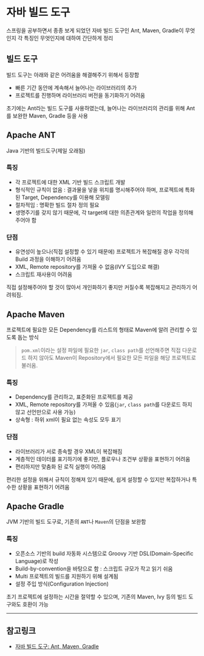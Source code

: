 # 자바 빌드 도구
스프링을 공부하면서 종종 보게 되었던 자바 빌드 도구인 Ant, Maven, Gradle이 무엇인지 각 특징인 무엇인지에 대하여 간단하게 정리

## 빌드 도구
빌드 도구는 아래와 같은 어려움을 해결해주기 위해서 등장함
* 빠른 기간 동안에 계속해서 늘어나는 라이브러리의 추가
* 프로젝트를 진행하며 라이브러리 버전을 동기화하기 어려움

초기에는 Ant라는 빌드 도구를 사용하였는데, 늘어나는 라이브러리의 관리를 위해 Ant를 보완한 Maven, Gradle 등을 사용

## Apache ANT
Java 기반의 빌드도구(제일 오래됨)

### 특징
* 각 프로젝트에 대한 XML 기반 빌드 스크립트 개발
* 형식적인 규칙이 없음 : 결과물을 넣을 위치를 명시해주어야 하며, 프로젝트에 특화된 Target, Dependency를 이용해 모델링
* 절차적임 : 명확한 빌드 절차 정의 필요
* 생명주기를 갖지 않기 때문에, 각 target에 대한 의존관계와 일련의 작업을 정의해주어야 함

### 단점
* 유연성이 높으나(직접 설정할 수 있기 때문에) 프로젝트가 복잡해질 경우 각각의 Build 과정을 이해하기 어려움
* XML, Remote repository를 가져올 수 없음(IVY 도입으로 해결)
* 스크립트 재사용이 어려움

직접 설정해주어야 할 것이 많아서 개인화하기 좋지만 커질수록 복잡해지고 관리하기 어려워짐.

## Apache Maven
프로젝트에 필요한 모든 Dependency를 리스트의 형태로 Maven에 알려 관리할 수 있도록 돕는 방식

> `pom.xml`이라는 설정 파일에 필요한 `jar`, `class path`를 선언해주면 직접 다운로드 하지 않아도 Maven이 Repository에서 필요한 모든 파일을 해당 프로젝트로 불러옴.

### 특징
* Dependency를 관리하고, 표준화된 프로젝트를 제공
* XML, Remote repository를 가져올 수 있음(`jar`, `class path`를 다운로드 하지 않고 선언만으로 사용 가능)
* 상속형 : 하위 xml이 필요 없는 속성도 모두 표기

### 단점
* 라이브러리가 서로 종속할 경우 XML이 복잡해짐
* 계층적인 데이터를 표기하기에 좋지만, 플로우나 조건부 상황을 표현하기 어려움
* 편리하지만 맞춤화 된 로직 실행이 어려움

편리한 설정을 위해서 규칙이 정해져 있기 때문에, 쉽게 설정할 수 있지만 복잡하거나 특수한 상황을 표현하기 어려움

## Apache Gradle
JVM 기반의 빌드 도구로, 기존의 `ANT`나 `Maven`의 단점을 보완함

### 특징
* 오픈소스 기반의 build 자동화 시스템으로 Groovy 기반 DSL(Domain-Specific Language)로 작성
* Build-by-convention을 바탕으로 함 : 스크립트 규모가 작고 읽기 쉬움
* Multi 프로젝트의 빌드를 지원하기 위해 설계됨
* 설정 주입 방식(Configuration Injection)

초기 프로젝트에 설정하는 시간을 절약할 수 있으며, 기존의 Maven, Ivy 등의 빌드 도구와도 호환이 가능

***
## 참고링크
* [자바 빌드 도구: Ant, Maven, Gradle](https://jj-one-a-week.blogspot.com/2017/05/ant-maven-gradle.html)
